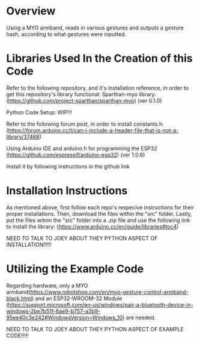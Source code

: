 # Overview
Using a MYO armband, reads in various gestures and outputs a gesture hash, according to what gestures were inputted.
# Libraries Used In the Creation of this Code
Refer to the following repository, and it's installation reference, in order to get this repository's library functional:
Sparthan-myo library: (https://github.com/project-sparthan/sparthan-myo) (ver 0.1.0)

Python Code Setup: WIP!!!

Refer to the following forum post, in order to install constants.h: (https://forum.arduino.cc/t/can-i-include-a-header-file-that-is-not-a-library/37468)

Using Arduino IDE and arduino.h for programming the ESP32 (https://github.com/espressif/arduino-esp32) (ver 1.0.6)

Install it by following instructions in the github link

# Installation Instructions
As mentioned above, first follow each repo's respecive instructions for their proper installations. Then, download the files within the "src" folder. Lastly, put the files witnin the "src" folder into a .zip file and use the following link to install the library: (https://www.arduino.cc/en/guide/libraries#toc4)

NEED TO TALK TO JOEY ABOUT THEY PYTHON ASPECT OF INSTALLATION!!!!!

# Utilizing the Example Code
Regarding hardware, only a MYO armband(https://www.robotshop.com/en/myo-gesture-control-armband-black.html) and an ESP32-WROOM-32 Module (https://support.microsoft.com/en-us/windows/pair-a-bluetooth-device-in-windows-2be7b51f-6ae9-b757-a3b9-95ee40c3e242#WindowsVersion=Windows_10) are needed.

NEED TO TALK TO JOEY ABOUT THEY PYTHON ASPECT OF EXAMPLE CODE!!!!!
